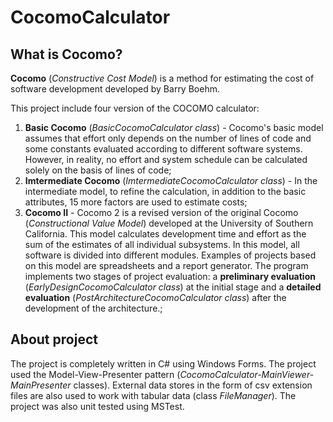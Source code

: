 # CocomoCalculator
## What is Cocomo?

**Cocomo** (_Constructive Cost Model_) is a method for estimating the cost of software development developed by Barry Boehm.

This project include four version of the COCOMO calculator:
  1. **Basic Cocomo** (_BasicCocomoCalculator class_) - Cocomo's basic model assumes that effort only depends on the number of lines of code and some constants evaluated according to different software systems. However, in reality, no effort and system schedule can be calculated solely on the basis of lines of code;
  2. **Imtermediate Cocomo** (_ImtermediateCocomoCalculator class_) - In the intermediate model, to refine the calculation, in addition to the basic attributes, 15 more factors are used to estimate costs;
  3. **Cocomo II** - Cocomo 2 is a revised version of the original Cocomo (_Constructional Value Model_) developed at the University of Southern California. This model calculates development time and effort as the sum of the estimates of all individual subsystems. In this model, all software is divided into different modules. Examples of projects based on this model are spreadsheets and a report generator. The program implements two stages of project evaluation: a **preliminary evaluation** (_EarlyDesignCocomoCalculator class_) at the initial stage and a **detailed evaluation** (_PostArchitectureCocomoCalculator class_) after the development of the architecture.;

## About project
The project is completely written in C# using Windows Forms. The project used the Model-View-Presenter pattern (_CocomoCalculator-MainViewer-MainPresenter_ classes). External data stores in the form of csv extension files are also used to work with tabular data (class _FileManager_). The project was also unit tested using MSTest.
